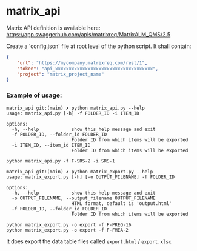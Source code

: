 # matrix_api

Matrix API definition is available here: https://app.swaggerhub.com/apis/matrixreq/MatrixALM_QMS/2.5

Create a 'config.json' file at root level of the python script. It shall contain:

```json
{
    "url": "https://mycompany.matrixreq.com/rest/1",
    "token": "api_xxxxxxxxxxxxxxxxxxxxxxxxxxxxxxxxxxxx",
    "project": "matrix_project_name"
}
```

### Example of usage:

```
matrix_api git:(main) ✗ python matrix_api.py --help
usage: matrix_api.py [-h] -f FOLDER_ID -i ITEM_ID

options:
  -h, --help            show this help message and exit
  -f FOLDER_ID, --folder_id FOLDER_ID
                        Folder ID from which items will be exported
  -i ITEM_ID, --item_id ITEM_ID
                        Folder ID from which items will be exported
```

```
python matrix_api.py -f F-SRS-2 -i SRS-1
```

```
matrix_api git:(main) ✗ python matrix_export.py --help
usage: matrix_export.py [-h] [-o OUTPUT_FILENAME] -f FOLDER_ID

options:
  -h, --help            show this help message and exit
  -o OUTPUT_FILENAME, --output_filename OUTPUT_FILENAME
                        HTML format, default is 'output.html'
  -f FOLDER_ID, --folder_id FOLDER_ID
                        Folder ID from which items will be exported
```

```
python matrix_export.py -o export -f F-PREQ-16 
python matrix_export.py -o export -f F-FMEA-2
```

It does export the data table files called `export.html` / `export.xlsx`
